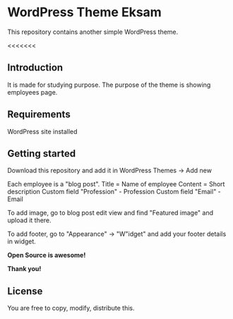 # WordPress Theme Eksam
This repository contains another simple WordPress theme. 

<<<<<<<

## Introduction
It is made for studying purpose. The purpose of the theme is showing employees page. 

## Requirements
WordPress site installed

## Getting started
Download this repository and add it in WordPress Themes -> Add new

Each employee is a "blog post". 
Title = Name of employee
Content = Short description
Custom field "Profession" - Profession
Custom field "Email" - Email 

To add image, go to blog post edit view and find "Featured image" and upload it there. 

To add footer, go to "Appearance" -> "W"idget" and add your footer details in widget. 

**Open Source is awesome!**

**Thank you!**

## License
 You are free to copy, modify, distribute this.